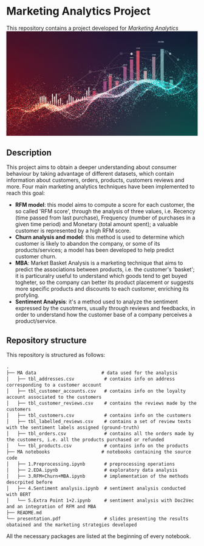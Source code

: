 # Marketing Analytics Project

This repository contains a project developed for *Marketing Analytics* 
![Project Overview](image/over1.jpg)

## Description

This project aims to obtain a deeper understanding about consumer behaviour by taking advantage of different datasets, which contain information about customers, orders, products,
 customers reviews and more.
Four main marketing analytics techniques have been implemented to reach this goal:
* **RFM model**: this model aims to compute a score for each customer, the so called 'RFM score', through the analysis of three values, i.e. Recency (time passed from last purchase),
   Frequency (number of purchases in a given time period) and Monetary (total amount spent); a valuable customer is represented by a high RFM score.
* **Churn analysis and model**: this method is used to determine which customer is likely to abandon the company, or some of its products/services; a model has been developed to
  help predict customer churn.
* **MBA**: Market Basket Analysis is a marketing technique that aims to predict the associations between products, i.e. the customer's 'basket'; it is particuralry useful to understand
  which goods tend to get buyed togheter, so the company can better its product placement or suggests more specific products and discounts to each customer, enriching its profyling.
* **Sentiment Analysis**: it's a method used to analyze the sentiment expressed by the cusotmers, usually through reviews and feedbacks, in order to understand how the customer base
 of a company perceives a product/service.

## Repository structure

This repository is structured as follows:

```
.
├── MA data                        # data used for the analysis
│   ├── tbl_addresses.csv           # contains info on address corresponding to a customer account
│   ├── tbl_customer_accounts.csv   # contains info on the loyalty account associated to the customers
│   ├── tbl_customer_reviews.csv    # contains the reviews made by the customers
│   ├── tbl_customers.csv           # contains info on the customers
│   ├── tbl_labelled_reviews.csv    # contains a set of review texts with the sentiment labels assigned (ground-truth)
│   ├── tbl_orders.csv              # contains all the orders made by the customers, i.e. all the products purchased or refunded
│   └── tbl_products.csv            # contains info on the products
├── MA notebooks                   # notebooks containing the source code
│   ├── 1.Preprocessing.ipynb       # preprocessing operations
│   ├── 2.EDA.ipynb                 # exploratory data analysis
│   ├── 3.RFM+Churn+MBA.ipynb       # implementation of the methods descrpited before
│   ├── 4.Sentiment analysis.ipynb  # sentiment analysis conducted with BERT
│   └── 5.Extra Point 1+2.ipynb     # sentiment analysis with Doc2Vec and an integration of RFM and MBA
├── README.md
└── presentation.pdf                # slides presenting the results obatained and the marketing strategies developed
```

All the necessary packages are listed at the beginning of every notebook. 


